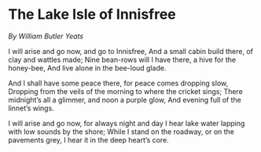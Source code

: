 # The Lake Isle of Innisfree
*By William Butler Yeats*

I will arise and go now, and go to Innisfree,
And a small cabin build there, of clay and wattles made;
Nine bean-rows will I have there, a hive for the honey-bee,
And live alone in the bee-loud glade.

And I shall have some peace there, for peace comes dropping slow,
Dropping from the veils of the morning to where the cricket sings;
There midnight’s all a glimmer, and noon a purple glow,
And evening full of the linnet’s wings.

I will arise and go now, for always night and day
I hear lake water lapping with low sounds by the shore;
While I stand on the roadway, or on the pavements grey,
I hear it in the deep heart’s core.